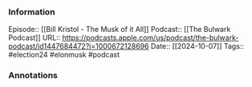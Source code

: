 ### Information

Episode:: [[Bill Kristol - The Musk of it All]]
Podcast:: [[The Bulwark Podcast]]
URL:: https://podcasts.apple.com/us/podcast/the-bulwark-podcast/id1447684472?i=1000672128696
Date:: [[2024-10-07]]
Tags:: #election24 #elonmusk 
#podcast


### Annotations

